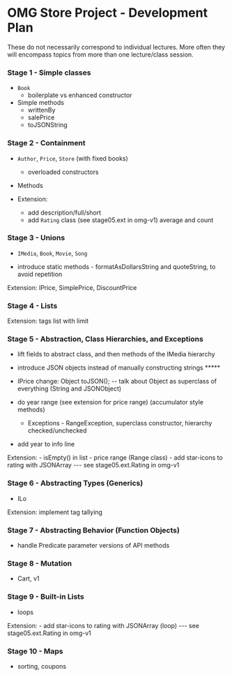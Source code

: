 # OMG Store Project - Development Plan

These do not necessarily correspond to individual lectures. More often they will encompass topics from more than one lecture/class session.


### Stage 1 - Simple classes

- `Book`
    - boilerplate vs enhanced constructor
- Simple methods
    - writtenBy
    - salePrice
    - toJSONString


### Stage 2 - Containment

- `Author`, `Price`, `Store` (with fixed books)
    - overloaded constructors
- Methods

- Extension:
    - add description/full/short
    - add `Rating` class (see stage05.ext in omg-v1)
         average and count


### Stage 3 - Unions

- `IMedia`, `Book`, `Movie`, `Song`

- introduce static methods - formatAsDollarsString and quoteString, to avoid repetition

Extension:
    IPrice, SimplePrice, DiscountPrice


### Stage 4 - Lists

Extension:
    tags list
    with limit


### Stage 5 - Abstraction, Class Hierarchies, and Exceptions

- lift fields to abstract class,
  and then methods of the IMedia hierarchy

- introduce JSON objects instead of manually constructing strings   *****
 - IPrice change: Object toJSON();    -- talk about Object as superclass of everything (String and JSONObject)

- do year range (see extension for price range)
        (accumulator style methods)
    - Exceptions - RangeException,   superclass constructor, hierarchy checked/unchecked
- add year to info line

Extension:
    - isEmpty() in list
    - price range  (Range class) 
    - add star-icons to rating with JSONArray   --- see stage05.ext.Rating in omg-v1


### Stage 6 - Abstracting Types (Generics)

- ILo<T>

Extension:
    implement tag tallying

### Stage 7 - Abstracting Behavior (Function Objects)

- handle Predicate parameter versions of API methods


### Stage 8 - Mutation

- Cart, v1


### Stage 9 - Built-in Lists

- loops

Extension:
    - add star-icons to rating with JSONArray   (loop) --- see stage05.ext.Rating in omg-v1


### Stage 10 - Maps

- sorting, coupons

